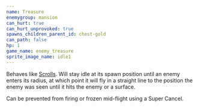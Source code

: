 ```yaml
---
name: Treasure
enemygroup: mansion
can_hurt: true
can_hurt_unprovoked: true
spawns_children_parent_id: chest-gold
can_path: false
hp: 1
game_name: enemy_treasure
sprite_image_name: idle1
---
```


Behaves like [Scrolls](#scrolls). Will stay idle at its spawn position until an enemy enters its radius, at which point it will fly in a straight line to the position the enemy was seen until it hits the enemy or a surface.

Can be prevented from firing or frozen mid-flight using a Super Cancel.
